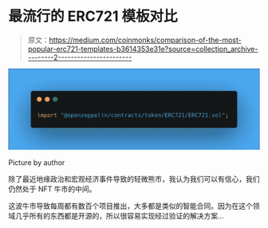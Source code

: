 # 最流行的 ERC721 模板对比

> 原文：<https://medium.com/coinmonks/comparison-of-the-most-popular-erc721-templates-b3614353e31e?source=collection_archive---------2----------------------->

![](img/b2153ef7eb7b61c18a3cedd162e9c61f.png)

Picture by author

除了最近地缘政治和宏观经济事件导致的轻微熊市，我认为我们可以有信心，我们仍然处于 NFT 牛市的中间。

这波牛市导致每周都有数百个项目推出，大多都是类似的智能合同。因为在这个领域几乎所有的东西都是开源的，所以很容易实现经过验证的解决方案…